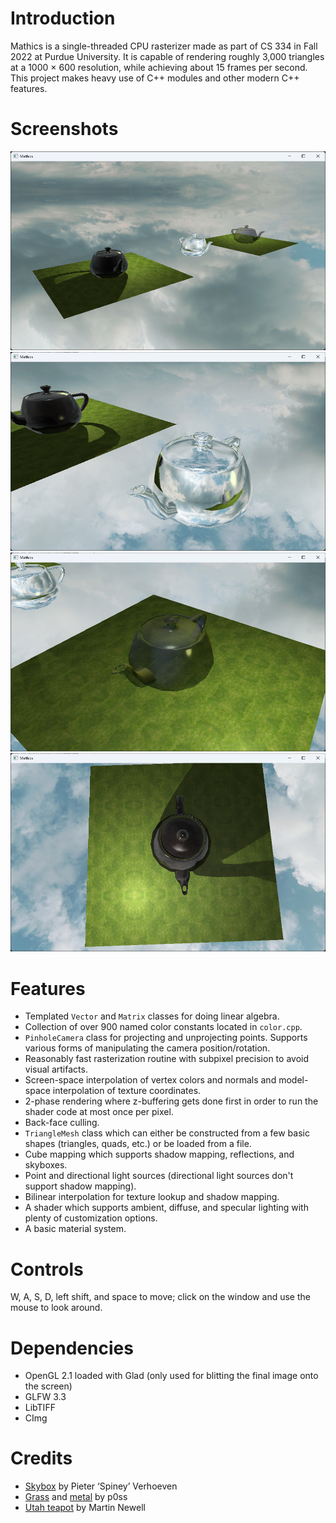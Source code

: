 # Introduction
Mathics is a single-threaded CPU rasterizer made as part of CS 334 in Fall 2022 at Purdue University. It is capable of rendering roughly 3,000 triangles at a 1000 × 600 resolution, while achieving about 15 frames per second. This project makes heavy use of C++ modules and other modern C++ features.

# Screenshots
![image](screenshots/1.png)
![image](screenshots/2.png)
![image](screenshots/3.png)
![image](screenshots/4.png)

# Features
* Templated `Vector` and `Matrix` classes for doing linear algebra.
* Collection of over 900 named color constants located in `color.cpp`.
* `PinholeCamera` class for projecting and unprojecting points. Supports various forms of manipulating the camera position/rotation.
* Reasonably fast rasterization routine with subpixel precision to avoid visual artifacts.
* Screen-space interpolation of vertex colors and normals and model-space interpolation of texture coordinates.
* 2-phase rendering where z-buffering gets done first in order to run the shader code at most once per pixel.
* Back-face culling.
* `TriangleMesh` class which can either be constructed from a few basic shapes (triangles, quads, etc.) or be loaded from a file.
* Cube mapping which supports shadow mapping, reflections, and skyboxes.
* Point and directional light sources (directional light sources don't support shadow mapping).
* Bilinear interpolation for texture lookup and shadow mapping.
* A shader which supports ambient, diffuse, and specular lighting with plenty of customization options.
* A basic material system.

# Controls
W, A, S, D, left shift, and space to move; click on the window and use the mouse to look around.

# Dependencies
* OpenGL 2.1 loaded with Glad (only used for blitting the final image onto the screen)
* GLFW 3.3
* LibTIFF
* CImg

# Credits
* [Skybox](https://opengameart.org/content/cloudy-skyboxes) by Pieter ‘Spiney’ Verhoeven
* [Grass](https://opengameart.org/content/30-grass-textures-tilable) and [metal](https://opengameart.org/content/rusted-metal-texture-pack) by p0ss
* [Utah teapot](https://en.wikipedia.org/wiki/Utah_teapot) by Martin Newell
